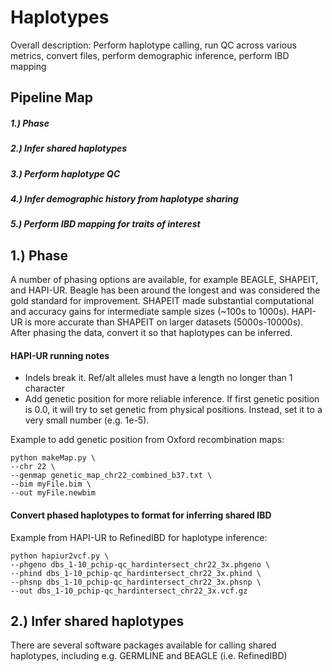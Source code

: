 Haplotypes
=================
Overall description: Perform haplotype calling, run QC across various metrics, convert files, perform demographic inference, perform IBD mapping

## Pipeline Map ##
##### 1.) Phase #####
##### 2.) Infer shared haplotypes #####
##### 3.) Perform haplotype QC #####
##### 4.) Infer demographic history from haplotype sharing  #####
##### 5.) Perform IBD mapping for traits of interest #####

## 1.) Phase ###
A number of phasing options are available, for example BEAGLE, SHAPEIT, and HAPI-UR. Beagle has been around the longest and was considered the gold standard for improvement. SHAPEIT made substantial computational and accuracy gains for intermediate sample sizes (~100s to 1000s). HAPI-UR is more accurate than SHAPEIT on larger datasets (5000s-10000s). After phasing the data, convert it so that haplotypes can be inferred.

#### HAPI-UR running notes ####
* Indels break it. Ref/alt alleles must have a length no longer than 1 character
* Add genetic position for more reliable inference. If first genetic position is 0.0, it will try to set genetic from physical positions. Instead, set it to a very small number (e.g. 1e-5).

Example to add genetic position from Oxford recombination maps:
```
python makeMap.py \
--chr 22 \
--genmap genetic_map_chr22_combined_b37.txt \
--bim myFile.bim \
--out myFile.newbim
```

#### Convert phased haplotypes to format for inferring shared IBD ####
Example from HAPI-UR to RefinedIBD for haplotype inference:
```
python hapiur2vcf.py \
--phgeno dbs_1-10_pchip-qc_hardintersect_chr22_3x.phgeno \
--phind dbs_1-10_pchip-qc_hardintersect_chr22_3x.phind \
--phsnp dbs_1-10_pchip-qc_hardintersect_chr22_3x.phsnp \
--out dbs_1-10_pchip-qc_hardintersect_chr22_3x.vcf.gz
```

## 2.) Infer shared haplotypes ###
There are several software packages available for calling shared haplotypes, including e.g. GERMLINE and BEAGLE (i.e. RefinedIBD)
